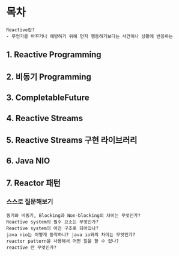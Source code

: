 # 목차
```
Reactive란?
- 무언가를 바꾸거나 예방하기 위해 먼저 행동하기보다는 사건이나 상황에 반응하는
```
## 1. Reactive Programming

## 2. 비동기 Programming

## 3. CompletableFuture

## 4. Reactive Streams

## 5. Reactive Streams 구현 라이브러리

## 6. Java NIO

## 7. Reactor 패턴

### 스스로 질문해보기
```
동기와 비동기, Blocking과 Non-blocking의 차이는 무엇인가?
Reactive system의 필수 요소는 무엇인가?
Reactive system의 어떤 구조로 되어있나?
java nio는 어떻게 동작하나? java io와의 차이는 무엇인가?
reactor pattern을 사용해서 어떤 일을 할 수 있나?
reactive 란 무엇인가?
```